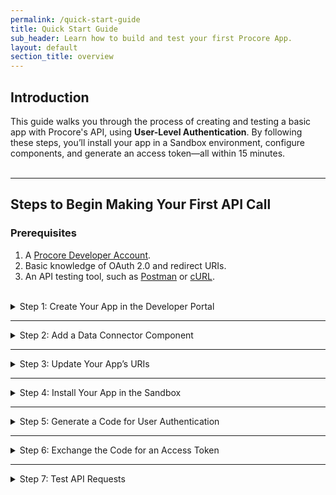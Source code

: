 ```yaml
---
permalink: /quick-start-guide
title: Quick Start Guide
sub_header: Learn how to build and test your first Procore App.
layout: default
section_title: overview
---
```


## Introduction
This guide walks you through the process of creating and testing a basic app with Procore's API, using **User-Level Authentication**. By following these steps, you’ll install your app in a Sandbox environment, configure components, and generate an access token—all within 15 minutes.
<br><br>

***
## Steps to Begin Making Your First API Call
### Prerequisites
1. A <a href="https://developers.procore.com/signup" target="_blank">Procore Developer Account</a>.
2. Basic knowledge of OAuth 2.0 and redirect URIs.
3. An API testing tool, such as <a href="https://www.postman.com/" target="_blank">Postman</a> or <a href="https://curl.se/" target="_blank">cURL</a>.
<br><br>

<details>
<summary class="collapseListTierOne">Step 1: Create Your App in the Developer Portal</summary>
<p>
  Before getting started, you will need to have created a Developer Account by signing up through the <a href="https://developers.procore.com/signup" target="_blank">Procore Developer Portal</a> and verify your information.
  <ol>
    <li>Log in to the <a href="https://developers.procore.com/developers" target="_blank">Procore Developer Portal</a>.</li>
    <li>Navigate to <b>My Apps</b> and click <b>Create New App</b>.</li>
    <li>Provide a meaningful app name (e.g., "QuickStart Test App").</li>
    <li>Click <b>Create App</b> to proceed.</li>
  </ol>
</p>
</details>

***
<details>
<summary class="collapseListTierOne">Step 2: Add a Data Connector Component</summary>
<p>
  A <b>Data Connector Component</b> enables your app to retrieve data from Procore’s API.
  <ol>
    <li>Click the down arrow to expand the <b>Data Connector Components</b> section.</li>
    <li>Select <b>Add Components</b>.</li>
    <li>On the right-hand side, select <b>User Level Authentication</b>.</li>
    <li>Click <b>Save Component</b> at the bottom-right of the side panel.</li>
    <li>Click <b>Create Version</b> in the near the top right then follow the prompts.</li>
  </ol>
</p>
</details>

***
<details>
<summary class="collapseListTierOne">Step 3: Update Your App’s URIs</summary>
<p>
  To handle authentication, update your app’s redirect URIs. It's important to note that this specific redirect URI is meant for testing purposes only.
  <ol>
    <li>In your app, select <b>OAuth Credentials</b> on the left hand side.</li>
    <li>Under <b>Sandbox OAuth Credentials</b>, click into the <b>Redirect URI</b> field.</li>
    <li>In this field, paste the following text: <code>urn:ietf:wg:oauth:2.0:oob</code></li>
    <li>Click <b>Update</b> in the bottom right corner.</li>
  </ol>
</p>
</details>

***
<details>
<summary class="collapseListTierOne">Step 4: Install Your App in the Sandbox</summary>
<p>
  Every created app comes with a Developer Sandbox intended to be your primary testing environment. To access the Developer Sandbox, check your email inbox for a message prompting you to create a password. Additionally, you can find the URL to your Sandbox by navigating to the <b>Sandbox OAuth Credentials</b> section of your app.
  <br><br>
  Please note that only the App Creator will be automatically added to the Developer Sandbox. If you want to add internal and external testers to this environment, learn how to do so by visiting <a href="https://support.procore.com/products/online/user-guide/company-level/directory/tutorials/add-a-user-account-to-the-company-directory" target="_blank">Add a User Account to the Company Directory</a>.
  <ol>
    <li>Log into your Developer Sandbox and select the corresponding Company</li>
    <li>Select <b>Company Tools</b> at the top, then click on the <b>Admin</b> tool.</li>
    <li>On the right-hand side, click <b>App Management.</b>.</li>
    <li>Click <b>Install App</b> and choose <b>Install Custom App.</b></li>
    <li>Paste the previously copied App Version Key.</li>
    <li>Click <b>Install.</b></li>
    <li>Click <b>Install</b> again to confirm the installation.</li>
  </ol>
</p>
</details>

***
<details>
<summary class="collapseListTierOne">Step 5: Generate a Code for User Authentication</summary>
<p>
  Now that your app is installed, we need to generate a code, which will be exchanged for an access token.
  <ol>
    <li>In the following URL, replace the <b>CLIENT_ID</b> variable with that of your Sandbox Credentials, which can be found in your app through the Developer Portal:</li> 
      <ul>
        <li><code>https://login-sandbox.procore.com/oauth/authorize?response_type=code&client_id=CLIENT_ID&redirect_uri=urn:ietf:wg:oauth:2.0:oob</code></li>
      </ul>
    <li>Open the edited URL in your web browser.</li>
      <ul>
        <li>This may prompt you to log in, if you are already not signed into Procore.</li>
        <li>Additionally, you may have to select <b>Approve</b> if the app is accessing your information for the first time.</li>
      </ul>
    <li>Once successfully done, copy the code value as it’s required for the next step.</li>
  </ol>
</p>
</details>

***
<details>
<summary class="collapseListTierOne">Step 6: Exchange the Code for an Access Token</summary>
<p>
  To retrieve an access token, you’ll exchange the code for a token using Postman (or any API client):
  <ol>
    <li>In Postman, create a POST request to: <code>https://login-sandbox.procore.com/oauth/token/</code>.</li>
    <li>Add the following to the <b>Body</b> as x-www-form-urlencoded:</li>
      <ul>
        <li><code>grant_type</code>: <code>authorization_code</code></li>
        <li><code>code</code>: Your authorization code (from Step 5).</li>
        <li><code>client_id</code>: Your app’s Client ID.</li>
        <li><code>client_secret</code>: Your app’s Client Secret.</li>
        <li><code>redirect_uri</code>: <code>urn:ietf:wg:oauth:2.0:oob</code>.</li>
      </ul>
    <li>Click <b>Send</b>.</li>
  </ol>
  <br>
  If successful, you’ll receive a response containing your access token similar to the example below:
  <pre>{
  "access_token": "dbaf9757982a9e738f05d249b7b5b4a266b3a139049317c4909f2f263572c781",
  "token_type": "bearer",
  "expires_in": 5400,
  "refresh_token": "76ba4c5c75c96f6087f58a4de10be6c00b29ea1ddc3b2022ee2016d1363e3a7c",
  "created_at": 1508271900
}</pre>
</p>
</details>

***
<details>
<summary class="collapseListTierOne">Step 7: Test API Requests</summary>
<p>
  Now that we have an access token, we can begin using the Procore APIs to it's full capabilities by calling on data that is in Procore, such as <a href="https://developers.procore.com/reference/rest/companies?version=latest#list-companies" target="_blank">List Available Companies</a> and <a href="https://developers.procore.com/reference/rest/projects?version=latest#list-projects" target="_blank">List Projects</a>.
  <br><br>
  Additionally, you can use the access token to create new data in Procore, or update existing data by using the corresponding <a href="https://developers.procore.com/reference/rest/docs/rest-api-overview" target="_blank">Procore REST APIs</a>.
  <br><br>
  <b>1. To generate a list of available companies based on your access token in Postman:</b>
  <ol>
    <li>In Postman, create a POST request to: <code>https://sandbox.procore.com/rest/v1.0/companies</code>.</li>
    <li>Add the following header: <code>Authorization</code>: <code>Bearer ACCESS_TOKEN</code>.</li>
    <li>Once successfully done, copy the ID of the company where your app is installed as it’s required for the next step.</li>
  </ol>

  <b>2. To generate a list of projects from a specific company based on your access token in Postman:</b>
  <ol>
    <li>In Postman, create a POST request to: <code>https://sandbox.procore.com/rest/v1.0/companies</code>.</li>
    <li>Add the following headers:</li>
      <ul>
        <li><code>Authorization</code>: <code>Bearer ACCESS_TOKEN</code>.</li>
        <li><code>Procore-Company-Id</code>: The ID of the company (from Step 7.1).</li>
      </ul>
  </ol>
</p>
</details>

<!-- <details>
<summary class="collapseListTierOne">Step 1: Create Your App in the Developer Portal</summary>
<p>
  <b>Prerequisite:</b> Active Developer Account.
  <br><br>
  Before getting started, you will need to have created a Developer Account by signing up through the <a href="https://developers.procore.com/signup" target="_blank">Procore Developer Portal</a> and verify your information.
  <br><br>
  Once you have an account, you will be able to create an app by selecting <b>Create a New App</b> in 'My Apps' and providing a name for the app.
</p>
</details>

***
<details>
<summary class="collapseListTierOne">Step 2: Add a Data Connector Component</summary>
<p>
  <b>Prerequisite:</b> Active Developer Account and an App.
  <br><br>
  <b>Required Role:</b> App Owner or Admin.
  <br><br>
  Once you have a Developer Account and an app created, you will be able to select an available app type to build by expanding the <b>Data Connector Components</b> section.
  <br><br>
  <b>To Add The User-Level Authentication Component:</b>
  <ol>
    <li>Select the down arrow to expand 'Data Connector Components'.</li>
    <li>Click <b>Add Components</b> in the middle of the 'Data Connector Components'.</li>
    <li>In the side panel, select 'User-Level Authentication'.</li>
    <li>Click <b>Save Component</b> in the bottom right corner of the side panel.</li>
    <li>Click <b>Create Version</b> in the near the top right then follow the prompts.</li>
  </ol>
</p>
</details>

***
<details>
<summary class="collapseListTierOne">Step 3: Update Your App’s URIs</summary>
<p>
  <b>Prerequisite:</b> Active Developer Account and an App.
  <br><br>
  <b>Required Role:</b> App Owner or Admin.
  <br><br>
  Now that we have an app and a component added, you will need to change the <b>Redirect URI</b> of the app to help simplify the process of creating an access token. 
  <br><br>
  It's important to note that this specific redirect URI we will use in step is meant for testing purposes.
  <br><br>
  <b>Update the Redirect URI:</b>
  <ol>
    <li>Select <b>OAuth Credentials</b> on the left hand side.</li>
    <li>Under <b>Sandbox OAuth Credentials</b>, click into the <b>Redirect URI</b> field.</li>
    <li>In this field, paste the following text: <code>urn:ietf:wg:oauth:2.0:oob</code>.</li>
    <li>Click <b>Update</b> in the bottom right corner.</li>
  </ol>
</p>
</details>

***
<details>
<summary class="collapseListTierOne">4. Access the Procore Developer Sandbox</summary>
<p>
  <b>Prerequisite:</b> Active Developer Account and an App.
  <br><br>
  After creating an app, a Developer Sandbox will automatically be established as a testing environment. Check your email inbox for a message prompting you to create a password and access the Sandbox.
  <br><br>
  You can also find the Sandbox URL by navigating to the <b>Sandbox OAuth Credentials</b> section of your app.
  <br><br>
  Please note that only the App Creator will be automatically added to the Developer Sandbox. If you want to add internal and external testers to this environment, learn how to do so by visiting <a href="https://support.procore.com/products/online/user-guide/company-level/directory/tutorials/add-a-user-account-to-the-company-directory" target="_blank">Add a User Account to the Company Directory</a>.
</p>
</details>

***
<details>
<summary class="collapseListTierOne">5. Install Your Custom App</summary>
<p>
  <b>Prerequisite:</b> Active Developer Account, and an App with the 'User-Level Authentication' added.
  <br><br>
  After selecting the data connector component and saving a version, click on the copy icon under <b>Sandbox App Version Key</b> to copy the text. With the app version key copied to your clipboard, proceed to the Developer Sandbox Account where you wish to install your app.
  <br><br>
  To install your custom app, see <a href="https://support.procore.com/products/online/user-guide/company-level/admin/tutorials/install-a-custom-app" target="_blank">Install Custom App</a> or refer to the direct steps below.
  <br><br>
  <b>While in the Developer Sandbox Account:</b>
  <ol>
    <li>Navigate to the Company level Admin tool.</li>
    <li>Under 'Company Settings', click <b>App Management.</b></li>
    <li>Click <b>Install App</b> and choose <b>Install Custom App.</b></li>
    <li>Paste the previously copied App Version Key.</li>
    <li>Click <b>Install.</b></li>
    <li>Click <b>Install</b> again to confirm the installation.</li>
  </ol>
</p>
</details>

***
<details>
<summary class="collapseListTierOne">6. Create an Access Token</summary>
<p>
  <b>Prerequisite:</b> An app with 'User-Level Authentication' added and the app is installed in your Developer Sandbox.
  <br><br>

  To generate an access token using User-Level Authentication, you will need to first generate a 'code' from Procore, then exchange that code for an access token. Follow the steps below to generate a code and then create an access token.
  <br><br>

  <b>1. To generate a code with your web browser:</b>
  <ol>
    <li>In the following URL, replace the <b>client_id</b> variable with that of your Sandbox Credentials, which can be found in your app through the Developer Portal: <code>https://login-sandbox.procore.com/oauth/authorize?response_type=code&client_id=enterClientIdHere&redirect_uri=urn:ietf:wg:oauth:2.0:oob</code></li>
    <li>Open the link you just created in your web browser. This may prompt you to log in, if you are already not signed into Procore. Additionally, you may have to select <b>Approve</b> if the app is accessing your information for the first time.</li>
    <li>Once successfully done, copy the code that is provided.</li>
  </ol>

  <b>2. With the code, create an access token in an application like Postman:</b>
  <ol>
    <li>Open Postman and create a new collection by clicking <b>New</b> at the top left.</li>
    <li>Name the collection 'Procore API Getting Started' or similar.</li>
    <li>Add a request to the collection, naming it 'Create Procore Access Token'.</li>
    <li>Enter the URL as <code>https://login-sandbox.procore.com/oauth/token/</code>.</li>
    <li>Change the request method to <b>POST</b>.</li>
    <li>Refer to the Procore API documentation for the required key/value pairs; see <a href="https://developers.procore.com/reference/rest/authentication?version=latest#get-or-refresh-an-access-token" target="_blank">Get Access Token</a>.</li>
    <li>In the 'Body' tab of the Postman request, select <b>x-www-form-urlencoded</b>.</li>
    <li>Add four entries for <b>client_id</b>, <b>client_secret</b>, <b>code</b>, and <b>grant_type</b> in the <b>Key</b> section.</li>
    <li>Within the Procore Developer Portal, copy your Client ID and Client Secret from the <b>Sandbox OAuth Credentials</b> section in your app and paste them into the corresponding <b>Value</b> fields in Postman.</li>
    <li>Set the <b>grant_type</b> value field to following: <code>authorization_code</code>.</li>
    <li>Paste the previously copied <b>code</b> into the corresponding value field.</li>
    <li>Select <b>Save</b> near the top right corner, then select <b>Send</b>.</li>
  </ol>

  If the request returns a 200 response code, you'll receive a working access token in the response body.
</p>
</details>

***
<details>
<summary class="collapseListTierOne">7. Use the Procore APIs</summary>
<p>
  <b>Prerequisite:</b> An app that is installed in your Developer Sandbox using 'User-Level Authentication', and a valid access token.
  <br><br>
  Now that we have an access token, we can begin using the Procore APIs to it's full capabilities by calling on data that is in Procore, such as <a href="https://developers.procore.com/reference/rest/companies?version=latest#list-companies" target="_blank">List Available Companies</a> and <a href="https://developers.procore.com/reference/rest/projects?version=latest#list-projects" target="_blank">List Projects</a>.
  <br><br>
  Additionally, you can use the access token to create new data in Procore, or update existing data by using the corresponding <a href="https://developers.procore.com/reference/rest/docs/rest-api-overview" target="_blank">Procore REST APIs</a>.
  <br><br>
  <b>1. To generate a list of available companies based on your access token in Postman:</b>
  <ol>
    <li>Add a new request to Postman, naming it 'List Available Companies'.</li>
    <li>Ensure the request method is set to <b>GET</b>.</li>
    <li>Enter the URL as <code>https://sandbox.procore.com/rest/v1.0/companies</code>.</li>
    <li>In the 'Header' tab of the Postman request, add <code>Authorization</code> to the <b>Key</b> field, followed by <code>Bearer yourAccessToken</code> in the value field.</li>
    <li>Replace <code>yourAccessToken</code> with the access token you previously generated.</li>
    <li>Select <b>Save</b> near the top right corner, then select <b>Send</b>.</li>
  </ol>

  <b>2. To generate a list of projects from a specific company based on your access token in Postman:</b>
  <ol>
    <li>Add a new request to Postman, naming it 'List Projects in a Company'.</li>
    <li>Ensure the request method is set to <b>GET</b>.</li>
    <li>Enter the URL as <code>https://sandbox.procore.com/rest/v1.1/projects?company_id=</code>.</li>
    <li>In the <b>Query Params</b> section, enter the <code>company_id</code> that was returned in the <b>List Available Companies</b> step.</li>
    <li>Navigate over to the 'Header' tab, add <code>Authorization</code> to the <b>Key</b> field, followed by <code>Bearer yourAccessToken</code> in the value field.</li>
    <li>Replace <code>yourAccessToken</code> with the access token you previously generated.</li>
    <li>In the 'Header' tab of the Postman request, add <code>Procore-Company-Id</code> to the <b>Key</b> field, followed by <code>company_id</code> in the value field, which was returned in the <b>List Available Companies</b> step.</li>
    <li>Select <b>Save</b> near the top right corner, then select <b>Send</b>.</li>
  </ol>
</p>
</details> -->


<!-- > HTTPS REQUIREMENT
>
> All Procore API resources are protected by the [Transport Layer Security (TLS) protocol](https://tools.ietf.org/html/rfc5246) for ensuring user interaction with Procore over the internet occurs securely without transmissions being vulnerable to outside entities.
TLS encrypts a channel between two endpoints (for example, between a web browser and web server) to provide privacy and reliability of data transmitted over the communications channel.
As a result, any call you make to a Procore API resource must use the `HTTPS` scheme in the URL.
See [Transport Layer Security Requirements]({{ site.url }}{{ site.baseurl }}{% link api_essentials/tls_reqs.md %}) for additional information. -->

<!-- ## cURL and Postman

Two popular web development test tools - cURL and Postman - can be used to explore the capabilities of the Procore API without having to fully build out your application.
In the following sections we use these tools to illustrate how you can make your first call to the Procore API.
If you are unfamiliar with these tools, here are some helpful resources to get you started.

- [cURL Home Page](https://curl.haxx.se/)
- [cURL GitHub Repository Readme](https://github.com/curl/curl/blob/master/README.md)
- [Postman Home Page](https://www.getpostman.com/)
- [Postman Documentation](https://www.getpostman.com/docs/v6/) -->

<!-- ### Procore OAuth 2.0 Postman Collection with cURL Examples

We've put together a helpful Postman collection of cURL examples for the Procore OAuth 2.0 Authentication endpoints that you can use while you build, test, and maintain your application.
Simply [visit this link](https://documenter.getpostman.com/view/3996804/SW7bzS65) to view the collection and begin exploring the Procore OAuth 2.0 authentication endpoints.
Each endpoint includes an explanation of its functionality along with a pre-formatted cURL example command that you can copy and paste as needed.

### Using cURL to Make Your First Procore API Call

In this section, the cURL command line tool is used to retrieve an OAuth 2.0 access token and make a simple call to the Procore API. -->

<!-- ### Getting Started
To get started with your first API calls, view the sections below.
<br><br> -->

<!-- ### 1. Obtain Authorization from the User

The first step to obtaining a token is to open your browser and make a call to the `/authorize` endpoint using a REST URL.
<br >(Note: If you are using the client credentials grant type, this Step 1 can be skipped and you can go straight to Step 2 below - Retrieve an Access Token.
See [Choosing an OAuth 2.0 Grant Type]({{ site.url }}{{ site.baseurl }}{% link oauth/oauth_choose_grant_type.md %}) for additional information.)

The syntax for this URL is shown here:

    https://login.procore.com/oauth/authorize?response_type=code&client_id=<CLIENT_ID>&redirect_uri=<REDIRECT_URI>

Let’s break this URL into its constituent components, so we can examine it in more detail:

- The first piece of the URL - `https://login.procore.com/oauth` - is known as the Base URL. We include the Base URL with every call we make to the Procore API.
- Next, we see the endpoint definition itself - `/authorize`.
- Following that, three distinct query parameters are defined - `response_type`, `client_id`, and `redirect_uri`.

A question mark symbol is used to separate the query parameters from the rest of the URL.
Let’s have a look at each of these parameters:

- `response_type` - set to a value of ‘code’, indicates that we want the Procore API `/authorize` endpoint to return an authorization code for us.
- `client_id` - should match what you retrieve from your application page on the Developer Portal.
- `redirect_uri` - should be set to ‘urn:ietf:wg:oauth:2.0:oob’. This allows you to obtain an authorization code without having to run a web server locally

If we build up this URL in the address bar of our browser and send it, the Procore API responds with a panel displaying the returned authorization code.

![auth code]({{ site.baseurl }}/assets/guides/auth-code.png)

It is important to note that the authorization code you obtain is only valid for ten minutes.
As such, you must use this code to retrieve an access token within the 10 minute expiration period.
Otherwise, you will need to call the /authorize endpoint again to obtain a valid authorization code.

### 2. Retrieve an Access Token

Now that we have an authorization code, we can use that to retrieve an access token.
We’ll use the Procore API /token endpoint for this step.
Our cURL command for retrieving an access token will pass the following parameters:

- `client_id` - should match what you retrieve from your application page on the Developer Portal.
- `client_secret` - should match what you retrieve from your application page on the Developer Portal.
- `code` - is the authorization code string you captured in the previous step using the /authorize endpoint.
(only needed when using the authorization code grant type)
- `grant_type` - is set to “authorization_code” or "client_credentials" as appropriate.
- `redirect_uri` - should be set to “urn:ietf:wg:oauth:2.0:oob” to be consistent with our example.

Below is an example cURL command for retrieving an access token using the authorization code grant type:

```
curl -F grant_type=authorization_code \
  -F client_id=db0d63cfa7ac3ceed7166081542216ec51e36941234e5e879105e36bd76dbf63 \
  -F client_secret=0b57e8d87e35370307ba5f98ad135bd155cabacea56d12344afe083e2eb04b54 \
  -F code=8957b84a67f6ae55ab79c9767836a0af30b7fb7e4c36b27412343728cce71ec7 \
  -F redirect_uri=urn:ietf:wg:oauth:2.0:oob \
  -X POST https://login.procore.com/oauth/token
```

Here is an example cURL command for retrieving an access token using the client credentials grant type:

```
curl -F grant_type=client_credentials \
  -F client_id=db0d63cfa7ac3ceed7166081542216ec51e36941234e5e879105e36bd76dbf63 \
  -F client_secret=0b57e8d87e35370307ba5f98ad135bd155cabacea56d12344afe083e2eb04b54 \
  -F redirect_uri=urn:ietf:wg:oauth:2.0:oob \
  -X POST https://login.procore.com/oauth/token
```

Examining this command we see that we use -F command flags to specify each of the required parameters as being form field data.
In addition, we use backslash characters to denote line breaks which makes the example more readable.
Finally, we use the -X POST flag to tell cURL that we are sending a POST call to the Procore API `/token` endpoint.
Running this command returns a JSON block similar to the following.
Let’s take a look at it’s contents.

```
{
  "access_token":"dbaf9757982a9e738f05d249b7b5b4a266b3a139049317c4909f2f263572c781",
  "token_type":"bearer",
  "expires_in":5400,
  "refresh_token":"76ba4c5c75c96f6087f58a4de10be6c00b29ea1ddc3b2022ee2016d1363e3a7c",
  "created_at":1508271900
}
```

### 3. Making a Call to the Procore API

Now that we have successfully retrieved an access token, we can use it to make our first call to the Procore API.
For this example, we’ll use the simple /me endpoint to show that we can successfully contact the Procore API server and return information about the currently logged in user.
Again, we’ll use cURL to demonstrate this.

First, we’ll build up our cURL command using the following syntax, specifying the authorization code as a header parameter:

    curl -H "Authorization: Bearer <access token>” -X GET https://api.procore.com/rest/v1.0/me

Where `<access token>` is the string value for the access token we retrieved in the previous step.

If we execute this cURL command with a valid access token, it returns a JSON block similar to the following:

```
{
  "id": 1234567,
  "login": "joe.builder@acme.com",
  "name": "Joe Builder"
}
```

You have successfully made your first call to the Procore API! -->
